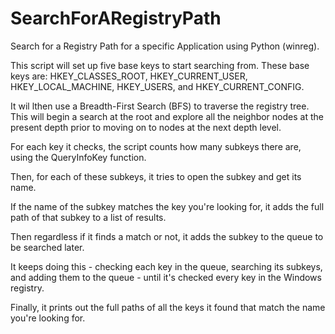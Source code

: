 # SearchForARegistryPath
Search for a Registry Path for a specific Application using Python (winreg).

This script will set up five base keys to start searching from. These base keys are: HKEY_CLASSES_ROOT, HKEY_CURRENT_USER, HKEY_LOCAL_MACHINE, HKEY_USERS, and HKEY_CURRENT_CONFIG. 

It wil lthen use a Breadth-First Search (BFS) to traverse the registry tree. 
This will begin a search at the root and explore all the neighbor nodes at the present depth prior to moving on to nodes at the next depth level.

For each key it checks, the script counts how many subkeys there are, using the QueryInfoKey function.

Then, for each of these subkeys, it tries to open the subkey and get its name.

If the name of the subkey matches the key you're looking for, it adds the full path of that subkey to a list of results.

Then regardless if it finds a match or not, it adds the subkey to the queue to be searched later.

It keeps doing this - checking each key in the queue, searching its subkeys, and adding them to the queue - until it's checked every key in the Windows registry.

Finally, it prints out the full paths of all the keys it found that match the name you're looking for.
